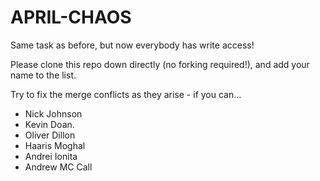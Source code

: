 # APRIL-CHAOS

Same task as before, but now everybody has write access!

Please clone this repo down directly (no forking required!), and add your name to the list.

Try to fix the merge conflicts as they arise - if you can...

- Nick Johnson
- Kevin Doan.
- Oliver Dillon
- Haaris Moghal
- Andrei Ionita
- Andrew MC Call